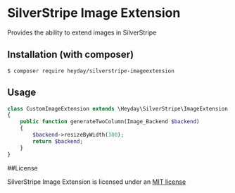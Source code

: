 # SilverStripe Image Extension

Provides the ability to extend images in SilverStripe

## Installation (with composer)

	$ composer require heyday/silverstripe-imageextension

## Usage

```php
class CustomImageExtension extends \Heyday\SilverStripe\ImageExtension
{
    public function generateTwoColumn(Image_Backend $backend)
    {
        $backend->resizeByWidth(300);
        return $backend;
    }
}
```

##License

SilverStripe Image Extension is licensed under an [MIT license](http://heyday.mit-license.org/)

